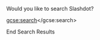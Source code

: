 <html>

<head>

<title>

Slashdot API Demo

</title>

<body>

<div1>Would you like to search Slashdot?</div1>

<script>
  (function() {
    var cx = '006515366343113216417:vtzupwtuyzg';
    var gcse = document.createElement('script');
    gcse.type = 'text/javascript';
    gcse.async = true;
    gcse.src = 'https://cse.google.com/cse.js?cx=' + cx;
    var s = document.getElementsByTagName('script')[0];
    s.parentNode.insertBefore(gcse, s);
  })();
</script>
<gcse:search></gcse:search>

<div2> End Search Results</div2>

</body>

</html>
